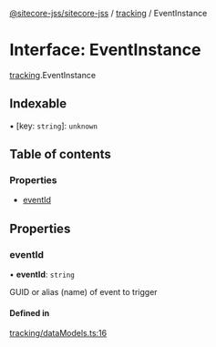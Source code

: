 [@sitecore-jss/sitecore-jss](../README.md) / [tracking](../modules/tracking.md) / EventInstance

# Interface: EventInstance

[tracking](../modules/tracking.md).EventInstance

## Indexable

▪ [key: `string`]: `unknown`

## Table of contents

### Properties

- [eventId](tracking.EventInstance.md#eventid)

## Properties

### eventId

• **eventId**: `string`

GUID or alias (name) of event to trigger

#### Defined in

[tracking/dataModels.ts:16](https://github.com/Sitecore/jss/blob/25c4adcb9/packages/sitecore-jss/src/tracking/dataModels.ts#L16)
